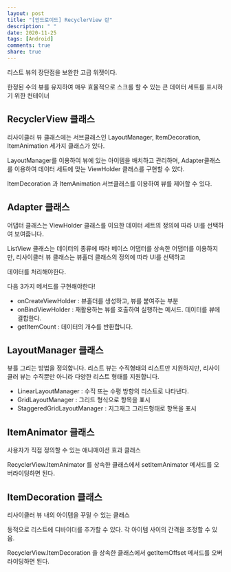 ```yaml
---
layout: post
title: "[안드로이드] RecyclerView 란"
description: " "
date: 2020-11-25
tags: [Android]
comments: true
share: true
---
```


  
  
  리스트 뷰의 장단점을 보완한 고급 위젯이다. 
  
  한정된 수의 뷰를 유지하여 매우 효율적으로 스크롤 할 수 있는 큰 데이터 세트를 표시하기 위한 컨테이너
  
  
## RecyclerView 클래스
  
  리사이클러 뷰 클래스에는 서브클래스인 LayoutManager, ItemDecoration, ItemAnimation 세가지 클래스가 있다.
  
  LayoutManager를 이용하여 뷰에 있는 아이템을 배치하고 관리하며, Adapter클래스를 이용하여 데이터 세트에 맞는 ViewHolder 클래스를 구현할 수 있다.
  
  ItemDecoration 과 ItemAnimation 서브클래스를 이용하여 뷰를 제어할 수 있다.
  

## Adapter 클래스
  
  어댑터 클래스는 ViewHolder 클래스를 이요한 데이터 세트의 정의에 따라 UI를 선택하여 보여줍니다.
  
  ListView 클래스는 데이터의 종류에 따라 베이스 어댑터를 상속한 어댑터를 이용하지만, 리사이클러 뷰 클래스는 뷰홀더 클래스의 정의에 따라 UI를 선택하고
  
  데이터를 처리해야한다. 
  
  다음 3가지 메서드를 구현해야한다!
  
  - onCreateViewHolder : 뷰홀더를 생성하고, 뷰를 붙여주는 부분
  - onBindViewHolder : 재활용하는 뷰를 호출하여 실행하는 메서드. 데이터를 뷰에 결합한다.
  - getItemCount : 데이터의 개수를 반환합니다.
  
  
## LayoutManager 클래스
  
  뷰를 그리는 방법을 정의합니다. 리스트 뷰는 수직형태의 리스트만 지원하지만, 리사이클러 뷰는 수직뿐만 아니라 다양한 리스트 형태를 지원합니다.
  
  - LinearLayoutManager : 수직 또는 수평 방향의 리스트로 나타낸다.
  - GridLayoutManager : 그리드 형식으로 항목을 표시
  - StaggeredGridLayoutManager : 지그재그 그리드형태로 항목을 표시 
  

## ItemAnimator 클래스
  
  사용자가 직접 정의할 수 있는 애니매이션 효과 클래스
  
  RecyclerView.ItemAnimator 를 상속한 클래스에서 setItemAnimator 메서드를 오버라이딩하면 된다.


## ItemDecoration 클래스
  
  리사이클러 뷰 내의 아이템을 꾸밀 수 있는 클래스
  
  동적으로 리스트에 디바이더를 추가할 수 있다. 각 아이템 사이의 간격을 조정할 수 있음.
  
  RecyclerView.ItemDecoration 을 상속한 클래스에서 getItemOffset 메서드를 오버라이딩하면 된다.
